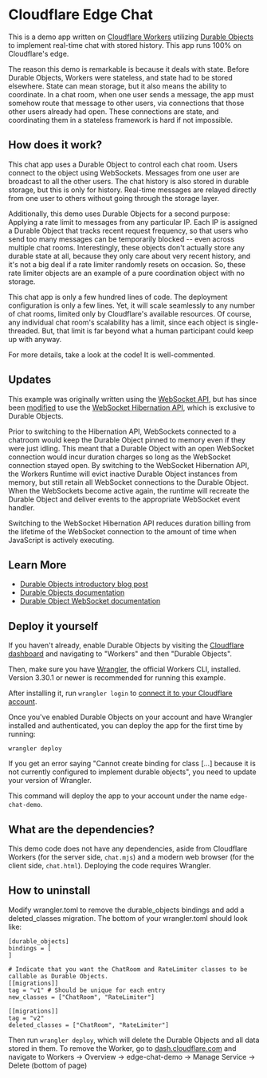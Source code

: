 # Cloudflare Edge Chat

This is a demo app written on [Cloudflare Workers](https://workers.cloudflare.com/) utilizing [Durable Objects](https://blog.cloudflare.com/introducing-workers-durable-objects) to implement real-time chat with stored history. This app runs 100% on Cloudflare's edge.

The reason this demo is remarkable is because it deals with state. Before Durable Objects, Workers were stateless, and state had to be stored elsewhere. State can mean storage, but it also means the ability to coordinate. In a chat room, when one user sends a message, the app must somehow route that message to other users, via connections that those other users already had open. These connections are state, and coordinating them in a stateless framework is hard if not impossible.

## How does it work?

This chat app uses a Durable Object to control each chat room. Users connect to the object using WebSockets. Messages from one user are broadcast to all the other users. The chat history is also stored in durable storage, but this is only for history. Real-time messages are relayed directly from one user to others without going through the storage layer.

Additionally, this demo uses Durable Objects for a second purpose: Applying a rate limit to messages from any particular IP. Each IP is assigned a Durable Object that tracks recent request frequency, so that users who send too many messages can be temporarily blocked -- even across multiple chat rooms. Interestingly, these objects don't actually store any durable state at all, because they only care about very recent history, and it's not a big deal if a rate limiter randomly resets on occasion. So, these rate limiter objects are an example of a pure coordination object with no storage.

This chat app is only a few hundred lines of code. The deployment configuration is only a few lines. Yet, it will scale seamlessly to any number of chat rooms, limited only by Cloudflare's available resources. Of course, any individual chat room's scalability has a limit, since each object is single-threaded. But, that limit is far beyond what a human participant could keep up with anyway.

For more details, take a look at the code! It is well-commented.

## Updates

This example was originally written using the [WebSocket API](https://developers.cloudflare.com/workers/runtime-apis/websockets/), but has since been [modified](https://github.com/cloudflare/workers-chat-demo/pull/32) to use the [WebSocket Hibernation API](https://developers.cloudflare.com/durable-objects/api/websockets/#websocket-hibernation), which is exclusive to Durable Objects.

Prior to switching to the Hibernation API, WebSockets connected to a chatroom would keep the Durable Object pinned to memory even if they were just idling. This meant that a Durable Object with an open WebSocket connection would incur duration charges so long as the WebSocket connection stayed open. By switching to the WebSocket Hibernation API, the Workers Runtime will evict inactive Durable Object instances from memory, but still retain all WebSocket connections to the Durable Object. When the WebSockets become active again, the runtime will recreate the Durable Object and deliver events to the appropriate WebSocket event handler.

Switching to the WebSocket Hibernation API reduces duration billing from the lifetime of the WebSocket connection to the amount of time when JavaScript is actively executing.

## Learn More

* [Durable Objects introductory blog post](https://blog.cloudflare.com/introducing-workers-durable-objects)
* [Durable Objects documentation](https://developers.cloudflare.com/workers/learning/using-durable-objects)
* [Durable Object WebSocket documentation](https://developers.cloudflare.com/durable-objects/reference/websockets/)

## Deploy it yourself

If you haven't already, enable Durable Objects by visiting the [Cloudflare dashboard](https://dash.cloudflare.com/) and navigating to "Workers" and then "Durable Objects".

Then, make sure you have [Wrangler](https://developers.cloudflare.com/workers/cli-wrangler/install-update), the official Workers CLI, installed. Version 3.30.1 or newer is recommended for running this example.

After installing it, run `wrangler login` to [connect it to your Cloudflare account](https://developers.cloudflare.com/workers/cli-wrangler/authentication).

Once you've enabled Durable Objects on your account and have Wrangler installed and authenticated, you can deploy the app for the first time by running:

    wrangler deploy

If you get an error saying "Cannot create binding for class [...] because it is not currently configured to implement durable objects", you need to update your version of Wrangler.

This command will deploy the app to your account under the name `edge-chat-demo`.

## What are the dependencies?

This demo code does not have any dependencies, aside from Cloudflare Workers (for the server side, `chat.mjs`) and a modern web browser (for the client side, `chat.html`). Deploying the code requires Wrangler.

## How to uninstall

Modify wrangler.toml to remove the durable_objects bindings and add a deleted_classes migration. The bottom of your wrangler.toml should look like:

```
[durable_objects]
bindings = [
]

# Indicate that you want the ChatRoom and RateLimiter classes to be callable as Durable Objects.
[[migrations]]
tag = "v1" # Should be unique for each entry
new_classes = ["ChatRoom", "RateLimiter"]

[[migrations]]
tag = "v2"
deleted_classes = ["ChatRoom", "RateLimiter"]
```

Then run `wrangler deploy`, which will delete the Durable Objects and all data stored in them.  To remove the Worker, go to [dash.cloudflare.com](dash.cloudflare.com) and navigate to Workers -> Overview -> edge-chat-demo -> Manage Service -> Delete (bottom of page)

